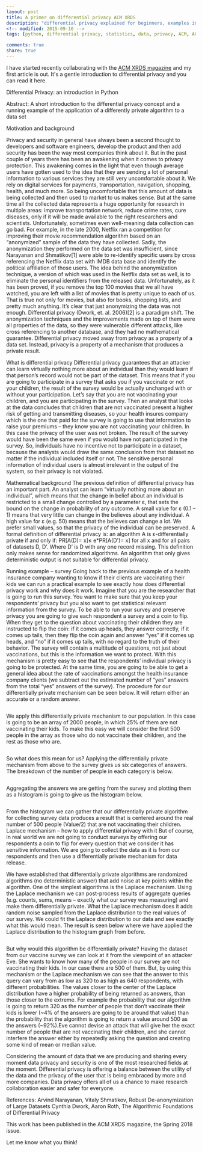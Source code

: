```yaml
---
layout: post
title: A primer on differential privacy ACM XRDS
description: "differential privacy explained for beginners, examples in python, ACM XRDS article"
<!-- modified: 2015-09-10 -->
tags: [python, differential privacy, statistics, data, privacy, ACM, ACM XRDS]

comments: true
share: true
---
```


I have started recently collaborating with the [ACM XRDS magazine][xrds] and my first article is out. It's a gentle introduction to differential privacy and you can read it here. 

Differential Privacy: an introduction in Python

Abstract: A short introduction to the differential privacy concept and a running example of the application of a differently private algorithm to a data set


Motivation and background

Privacy and security in general have always been a second thought to developers and software engineers, develop the product and then add security has been the way most companies think about it. But in the past couple of years there has been an awakening when it comes to privacy protection. This awakening comes in the light that even though average users have gotten used to the idea that they are sending a lot of personal information to various services they are still very uncomfortable about it.
We rely on digital services for payments, transportation, navigation, shopping, health, and much more. So being uncomfortable that this amount of data is being collected and then used to market to us makes sense. But at the same time all the collected data represents a huge opportunity for research in multiple areas: improve transportation network, reduce crime rates, cure diseases, only if it will be made available to the right researchers and scientists.
Unfortunately, sometimes even well-meaning data collection can go bad. For example, in the late 2000, Netflix ran a competition for improving their movie recommendation algorithm based on an “anonymized” sample of the data they have collected. Sadly, the anonymization they performed on the data set was insufficient, since Narayanan and Shmatikov[1] were able to re-identify specific users by cross referencing the Netflix data set with IMDB data base and identify the political affiliation of those users.
The idea behind the anonymization technique, a version of which was used in the Netflix data set as well, is to eliminate the personal identifiers from the released data. Unfortunately, as it has been proved, if you remove the top 100 movies that we all have watched, you are left with a list of movies that is pretty unique to each of us. That is true not only for movies, but also for books, shopping lists, and pretty much anything.
It’s clear that just anonymizing the data was not enough. Differential privacy (Dwork, et. al. 2006)[2] is a paradigm shift. The anonymization techniques and the improvements made on top of them were all properties of the data, so they were vulnerable different attacks, like cross referencing to another database, and they had no mathematical guarantee. Differential privacy moved away from privacy as a property of a data set. Instead, privacy is a property of a mechanism that produces a private result.
 
What is differential privacy
Differential privacy guarantees that an attacker can learn virtually nothing more about an individual than they would learn if that person’s record would not be part of the dataset. This means that if you are going to participate in a survey that asks you if you vaccinate or not your children, the result of the survey would be actually unchanged with or without your participation. Let’s say that you are not vaccinating your children, and you are participating in the survey. Then an analyst that looks at the data concludes that children that are not vaccinated present a higher risk of getting and transmitting diseases, so your health insures company which is the one that paid for the survey is going to use that information to raise your premiums – they know you are not vaccinating your children. In this case the privacy of the user was not broken. The result of the survey would have been the same even if you would have not participated in the survey. So, individuals have no incentive not to participate in a dataset, because the analysts would draw the same conclusion from that dataset no matter if the individual included itself or not. The sensitive personal information of individual users is almost irrelevant in the output of the system, so their privacy is not violated.
 
Mathematical background
The previous definition of differential privacy has an important part. An analyst can learn “virtually nothing more about an individual”, which means that the change in belief about an individual is restricted to a small change controlled by a parameter ε, that sets the bound on the change in probability of any outcome. A small value for ε (0.1 – 1) means that very little can change in the believes about any individual. A high value for ε (e.g. 50) means that the believes can change a lot. We prefer small values, so that the privacy of the individual can be preserved.
A formal definition of differential privacy is: an algorithm A is ε-differentially private if and only if:
PR[A(D)= x]≤ e*PR[A(D')= x]
for all x and for all pairs of datasets D, D’.  Where D’ is D with any one record missing. This definition only makes sense for randomized algorithms. An algorithm that only gives deterministic output is not suitable for differential privacy.
 
 
Running example – survey
Going back to the previous example of a health insurance company wanting to know if their clients are vaccinating their kids we can run a practical example to see exactly how does differential privacy work and why does it work. 
Imagine that you are the researcher that is going to run this survey. You want to make sure that you keep your respondents’ privacy but you also want to get statistical relevant information from the survey. To be able to run your survey and preserve privacy you are going to give each respondent a survey and a coin to flip. When they get to the question about vaccinating their children they are instructed to flip the coin: if it comes up heads, they answer correctly, if it comes up tails, then they flip the coin again and answer “yes” if it comes up heads, and “no” if it comes up tails, with no regard to the truth of their behavior. The survey will contain a multitude of questions, not just about vaccinations, but this is the information we want to protect.
With this mechanism is pretty easy to see that the respondents’ individual privacy is going to be protected. At the same time, you are going to be able to get a general idea about the rate of vaccinations amongst the health insurance company clients (we subtract out the estimated number of “yes” answers from the total “yes” answers of the survey).
The procedure for our differentially private mechanism can be seen below. It will return either an accurate or a random answer. 
 
 
<figure class="center">
	<a href="/images/code_snippet_1.png"><img src="/images/code_snippet_1.png" alt=""></a>
</figure>
 
 
We apply this differentially private mechanism to our population. In this case is going to be an array of 2000 people, in which 25% of them are not vaccinating their kids. To make this easy we will consider the first 500 people in the array as those who do not vaccinate their children, and the rest as those who are.
 
<figure class="center">
	<a href="/images/code_snippet_2.png"><img src="/images/code_snippet_2.png" alt=""></a>
</figure>
 
 
So what does this mean for us? Applying the differentially private mechanism from above to the survey gives us six categories of answers. The breakdown of the number of people in each category is below.

<figure class="center">
	<a href="/images/table_dp.png"><img src="/images/table_dp.png" alt=""></a>
</figure>
 
Aggregating the answers we are getting from the survey and plotting them as a histogram is going to give us the histogram below.

<figure class="center">
	<a href="/images/bins_300.svg"><img src="/images/bins_300.svg" alt=""></a>
</figure>
 
From the histogram we can gather that our differentially private algorithm for collecting survey data produces a result that is centered around the real number of 500 people (Value/2)  that are not vaccinating their children. 
Laplace mechanism – how to apply differential privacy with it
But of course, in real world we are not going to conduct surveys by offering our respondents a coin to flip for every question that we consider it has sensitive information. We are going to collect the data as it is from our respondents and then use a differentially private mechanism for data release.

We have established that differentially private algorithms are randomized algorithms (no deterministic answer) that add noise at key points within the algorithm. One of the simplest algorithms is the Laplace mechanism. Using the Laplace mechanism we can post-process results of aggregate queries (e.g. counts, sums, means – exactly what our survey was measuring) and make them differentially private. What the Laplace mechanism does it adds random noise sampled from the Laplace distribution to the real values of our survey. We could fit the Laplace distribution to our data and see exactly what this would mean. The result is seen below where we have applied the Laplace distribution to the histogram graph from before. 

<figure class="center">
	<a href="/images/bins_laplace_300.svg"><img src="/images/bins_laplace_300.svg" alt=""></a>
</figure>

But why would this algorithm be differentially private? Having the dataset from our vaccine survey we can look at it from the viewpoint of an attacker Eve. She wants to know how many of the people in our survey are not vaccinating their kids. In our case there are 500 of them. But, by using this mechanism or the Laplace mechanism we can see that the answer to this query can vary from as low as 320 to as high as 640 respondents, with different probabilities. The values closer to the center of the Laplace distribution have a higher probability of being returned as answers, than those closer to the extreme. For example the probability that our algorithm is going to return 320 as the number of people that don’t vaccinate their kids is lower (~4% of the answers are going to be around that value) than the probability that the algorithm is going to return a value around 500 as the answers (~92%).Eve cannot devise an attack that will give her the exact number of people that are not vaccinating their children, and she cannot interfere the answer either by repeatedly asking the question and creating some kind of mean or median value.

Considering the amount of data that we are producing and sharing every moment data privacy and security is one of the most researched fields at the moment. Differential privacy is offering a balance between the utility of the data and the privacy of the user that is being embraced by more and more companies. Data privacy offers all of us a chance to make research collaboration easier and safer for everyone.

References:
Arvind Narayanan, Vitaly Shmatikov, Robust De-anonymization of Large Datasets
Cynthia Dwork, Aaron Roth, The Algorithmic Foundations of Differential Privacy


This work has been published in the ACM XRDS magazine, the Spring 2018 issue.

Let me know what you think!

[xrds]:https://xrds.acm.org/
    "ACM XRDS"

